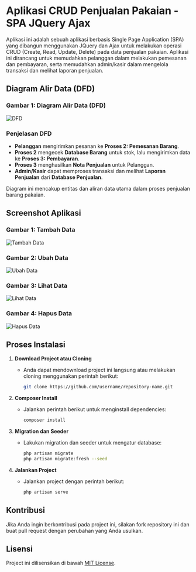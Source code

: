 # Aplikasi CRUD Penjualan Pakaian - SPA JQuery Ajax

Aplikasi ini adalah sebuah aplikasi berbasis Single Page Application (SPA) yang dibangun menggunakan JQuery dan Ajax untuk melakukan operasi CRUD (Create, Read, Update, Delete) pada data penjualan pakaian. Aplikasi ini dirancang untuk memudahkan pelanggan dalam melakukan pemesanan dan pembayaran, serta memudahkan admin/kasir dalam mengelola transaksi dan melihat laporan penjualan.

## Diagram Alir Data (DFD)

### Gambar 1: Diagram Alir Data (DFD)

![DFD](path/to/dfd_image.png)

### Penjelasan DFD

- **Pelanggan** mengirimkan pesanan ke **Proses 2: Pemesanan Barang**.
- **Proses 2** mengecek **Database Barang** untuk stok, lalu mengirimkan data ke **Proses 3: Pembayaran**.
- **Proses 3** menghasilkan **Nota Penjualan** untuk Pelanggan.
- **Admin/Kasir** dapat memproses transaksi dan melihat **Laporan Penjualan** dari **Database Penjualan**.

Diagram ini mencakup entitas dan aliran data utama dalam proses penjualan barang pakaian.

## Screenshot Aplikasi

### Gambar 1: Tambah Data
![Tambah Data](path/to/tambah_data.png)

### Gambar 2: Ubah Data
![Ubah Data](path/to/ubah_data.png)

### Gambar 3: Lihat Data
![Lihat Data](path/to/lihat_data.png)

### Gambar 4: Hapus Data
![Hapus Data](path/to/hapus_data.png)

## Proses Instalasi

1. **Download Project atau Cloning**
   - Anda dapat mendownload project ini langsung atau melakukan cloning menggunakan perintah berikut:
     ```bash
     git clone https://github.com/username/repository-name.git
     ```

2. **Composer Install**
   - Jalankan perintah berikut untuk menginstall dependencies:
     ```bash
     composer install
     ```

3. **Migration dan Seeder**
   - Lakukan migration dan seeder untuk mengatur database:
     ```bash
     php artisan migrate
     php artisan migrate:fresh --seed
     ```

4. **Jalankan Project**
   - Jalankan project dengan perintah berikut:
     ```bash
     php artisan serve
     ```

## Kontribusi

Jika Anda ingin berkontribusi pada project ini, silakan fork repository ini dan buat pull request dengan perubahan yang Anda usulkan.

## Lisensi

Project ini dilisensikan di bawah [MIT License](LICENSE).
